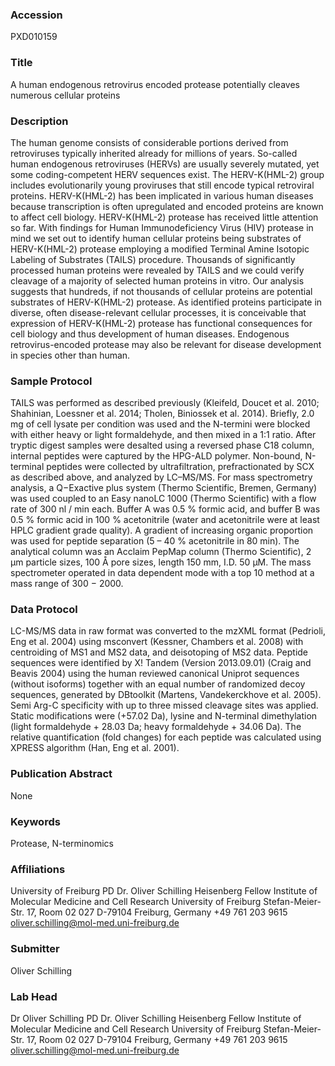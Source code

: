 ### Accession
PXD010159

### Title
A human endogenous retrovirus encoded protease potentially cleaves numerous cellular proteins

### Description
The human genome consists of considerable portions derived from retroviruses typically inherited already for millions of years. So-called human endogenous retroviruses (HERVs) are usually severely mutated, yet some coding-competent HERV sequences exist. The HERV-K(HML-2) group includes evolutionarily young proviruses that still encode typical retroviral proteins. HERV-K(HML-2) has been implicated in various human diseases because transcription is often upregulated and encoded proteins are known to affect cell biology. HERV-K(HML-2) protease has received little attention so far. With findings for Human Immunodeficiency Virus (HIV) protease in mind we set out to identify human cellular proteins being substrates of HERV-K(HML-2) protease employing a modified Terminal Amine Isotopic Labeling of Substrates (TAILS) procedure. Thousands of significantly processed human proteins were revealed by TAILS and we could verify cleavage of a majority of selected human proteins in vitro. Our analysis suggests that hundreds, if not thousands of cellular proteins are potential substrates of HERV-K(HML-2) protease. As identified proteins participate in diverse, often disease-relevant cellular processes, it is conceivable that expression of HERV-K(HML-2) protease has functional consequences for cell biology and thus development of human diseases. Endogenous retrovirus-encoded protease may also be relevant for disease development in species other than human.

### Sample Protocol
TAILS was performed as described previously (Kleifeld, Doucet et al. 2010; Shahinian, Loessner et al. 2014; Tholen, Biniossek et al. 2014). Briefly, 2.0 mg of cell lysate per condition was used and the N-termini were blocked with either heavy or light formaldehyde, and then mixed in a 1:1 ratio. After tryptic digest samples were desalted using a reversed phase C18 column, internal peptides were captured by the HPG-ALD polymer. Non-bound, N-terminal peptides were collected by ultrafiltration, prefractionated by SCX as described above, and analyzed by LC–MS/MS. For mass spectrometry analysis, a Q−Exactive plus system (Thermo Scientific, Bremen, Germany) was used coupled to an Easy nanoLC 1000 (Thermo Scientific) with a flow rate of 300 nl / min each. Buffer A was 0.5 % formic acid, and buffer B was 0.5 % formic acid in 100 % acetonitrile (water and acetonitrile were at least HPLC gradient grade quality). A gradient of increasing organic proportion was used for peptide separation (5 – 40 % acetonitrile in 80 min). The analytical column was an Acclaim PepMap column (Thermo Scientific), 2 µm particle sizes, 100 Å pore sizes, length 150 mm, I.D. 50 μM. The mass spectrometer operated in data dependent mode with a top 10 method at a mass range of 300 − 2000.

### Data Protocol
LC-MS/MS data in raw format was converted to the mzXML format (Pedrioli, Eng et al. 2004) using msconvert (Kessner, Chambers et al. 2008) with centroiding of MS1 and MS2 data, and deisotoping of MS2 data. Peptide sequences were identified by X! Tandem (Version 2013.09.01) (Craig and Beavis 2004) using the human reviewed canonical Uniprot sequences (without isoforms) together with an equal number of randomized decoy sequences, generated by DBtoolkit (Martens, Vandekerckhove et al. 2005). Semi Arg-C specificity with up to three missed cleavage sites was applied. Static modifications were (+57.02 Da), lysine and N-terminal dimethylation (light formaldehyde + 28.03 Da; heavy formaldehyde + 34.06 Da). The relative quantification (fold changes) for each peptide was calculated using XPRESS algorithm (Han, Eng et al. 2001).

### Publication Abstract
None

### Keywords
Protease, N-terminomics

### Affiliations
University of Freiburg
PD Dr. Oliver Schilling Heisenberg Fellow Institute of Molecular Medicine and Cell Research  University of Freiburg  Stefan-Meier-Str. 17, Room 02 027 D-79104 Freiburg, Germany +49 761 203 9615 oliver.schilling@mol-med.uni-freiburg.de

### Submitter
Oliver Schilling

### Lab Head
Dr Oliver Schilling
PD Dr. Oliver Schilling Heisenberg Fellow Institute of Molecular Medicine and Cell Research  University of Freiburg  Stefan-Meier-Str. 17, Room 02 027 D-79104 Freiburg, Germany +49 761 203 9615 oliver.schilling@mol-med.uni-freiburg.de


